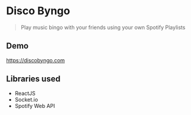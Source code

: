 # Disco Byngo
> Play music bingo with your friends using your own Spotify Playlists

## Demo
https://discobyngo.com

## Libraries used
* ReactJS
* Socket.io
* Spotify Web API
